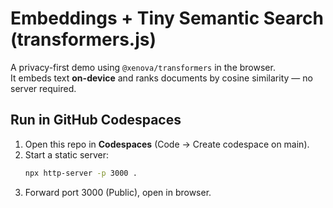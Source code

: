 # Embeddings + Tiny Semantic Search (transformers.js)

A privacy-first demo using `@xenova/transformers` in the browser.  
It embeds text **on-device** and ranks documents by cosine similarity — no server required.

## Run in GitHub Codespaces
1. Open this repo in **Codespaces** (Code → Create codespace on main).
2. Start a static server:
   ```bash
   npx http-server -p 3000 .
   ```
3. Forward port 3000 (Public), open in browser.
